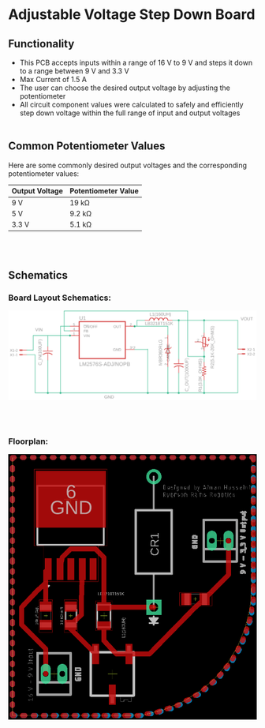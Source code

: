 # Adjustable Voltage Step Down Board

## Functionality

- This PCB accepts inputs within a range of 16 V to 9 V and steps it down to a range between 9 V and 3.3 V
- Max Current of 1.5 A
- The user can choose the desired output voltage by adjusting the potentiometer
- All circuit component values were calculated to safely and efficiently step down voltage within the full range of input and output voltages
<br></br>
## Common Potentiometer Values
Here are some commonly desired output voltages and the corresponding potentiometer values:

| Output Voltage | Potentiometer Value |
| --- | --- |
| 9 V | 19 kΩ|
| 5 V | 9.2 kΩ |
| 3.3 V | 5.1 kΩ|  
      
<br></br>

## Schematics

### Board Layout Schematics:
![Layout Schematics](/assets/Schematic%201.png)

<br></br>

### Floorplan:
![Board Floorplan](assets/Board2.png)